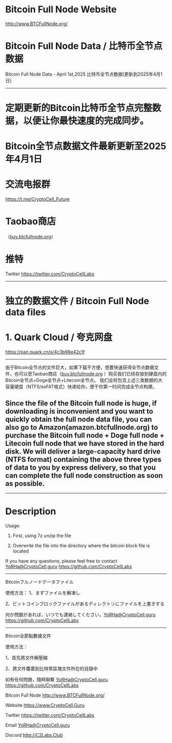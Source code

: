 # Bitcoin Full Node Website
http://www.BTCFullNode.org/

# Bitcoin Full Node Data / 比特币全节点数据
Bitcoin Full Node Data - April 1st,2025
比特币全节点数据(更新到2025年4月1日)


---------------------

# 定期更新的Bitcoin比特币全节点完整数据，以便让你最快速度的完成同步。
# Bitcoin全节点数据文件最新更新至2025年4月1日
# 交流电报群
https://t.me/CryptoCell_Future

# Taobao商店 
（[buy.btcfullnode.org](https://buy.btcfullnode.org)）

# 推特
Twitter https://twitter.com/CryptoCellLabs

--------------------------

# 独立的数据文件 / Bitcoin Full Node data files

# 1. Quark Cloud / 夸克网盘

https://pan.quark.cn/s/4c3b98e42c1f

-------
由于Bitcoin全节点的文件巨大，如果下载不方便，想要快速获得全节点数据文件，也可以至Taobao商店（[buy.btcfullnode.org](https://buy.btcfullnode.org) ）购买我们已经存放到硬盘内的Bitcoin全节点+Doge全节点+Litecoin全节点。
我们会将包含上述三类数据的大容量硬盘（NTFS/exFAT格式）快递给你，便于你第一时间完成全节点构建。

Since the file of the Bitcoin full node is huge, if downloading is inconvenient and you want to quickly obtain the full node data file, you can also go to Amazon(amazon.btcfullnode.org) to purchase the Bitcoin full node + Doge full node + Litecoin full node that we have stored in the hard disk.
We will deliver a large-capacity hard drive (NTFS format) containing the above three types of data to you by express delivery, so that you can complete the full node construction as soon as possible.
--------
------------------------

# Description

Usage:
1. First, using 7z unzip the file

3. Overwrite the file into the directory where the bitcoin block file is located

If you have any questions, please feel free to contact YoRHa@CryptoCell.guru
https://github.com/CryptoCellLabs

-------
Bitcoinフルノードデータファイル

使用方法：
1、まずファイルを解凍し

2、ビットコインブロックファイルがあるディレクトリにファイルを上書きする

何か問題があれば、いつでも連絡してください。YoRHa@CryptoCell.guru
https://github.com/CryptoCellLabs

-------

Bitcoin全節點數據文件

使用方法：

1、首先將文件解壓縮

2、將文件覆蓋到比特幣區塊文件所在的目錄中


如有任何問題，隨時聯繫  YoRHa@CryptoCell.guru
https://github.com/CryptoCellLabs

Bitcoin Full Node
http://www.BTCFullNode.org/

Website
https://www.CryptoCell.Guru

Twitter
https://twitter.com/CryptoCellLabs

Email
YoRHa@CryptoCell.guru

Discord
http://C2Labs.Club


